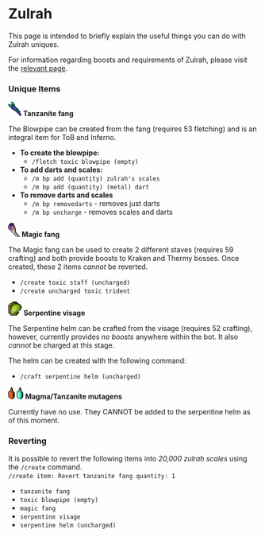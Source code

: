 # Zulrah

This page is intended to briefly explain the useful things you can do with Zulrah uniques.

For information regarding boosts and requirements of Zulrah, please visit the [relevant page](https://wiki.oldschool.gg/bosses/boosts-and-requirements#other-bosses).

### Unique Items

![](<../.gitbook/assets/Tanzanite fang.png>) **Tanzanite fang**

The Blowpipe can be created from the fang (requires 53 fletching) and is an integral item for ToB and Inferno.

* **To create the blowpipe:**
  * `/fletch toxic blowpipe (empty)`
* **To add darts and scales:**
  * `/m bp add (quantity) zulrah's scales`
  * `/m bp add (quantity) (metal) dart`
* **To remove darts and scales**
  * `/m bp removedarts` - removes just darts
  * `/m bp uncharge` - removes scales and darts

![](<../.gitbook/assets/Magic fang.png>) **Magic fang**

The Magic fang can be used to create 2 different staves (requires 59 crafting) and both provide boosts to Kraken and Thermy bosses. Once created, these 2 items _cannot_ be reverted.

* `/create toxic staff (uncharged)`
* `/create uncharged toxic trident`

![](<../.gitbook/assets/Serpentine visage.png>) **Serpentine visage**

The Serpentine helm can be crafted from the visage (requires 52 crafting), however, currently provides _no boosts_ anywhere within the bot. It also _cannot_ be charged at this stage.

The helm can be created with the following command:

* `/craft serpentine helm (uncharged)`

![](<../.gitbook/assets/Magma mutagen.png>) ![](<../.gitbook/assets/Tanzanite mutagen.png>) **Magma/Tanzanite mutagens**

Currently have no use. They CANNOT be added to the serpentine helm as of this moment.

### Reverting

It is possible to revert the following items into _20,000 zulrah scales_ using the `/create` command.\
`/create item: Revert tanzanite fang quantity: 1`

* `tanzanite fang`
* `toxic blowpipe (empty)`
* `magic fang`
* `serpentine visage`
* `serpentine helm (uncharged)`
